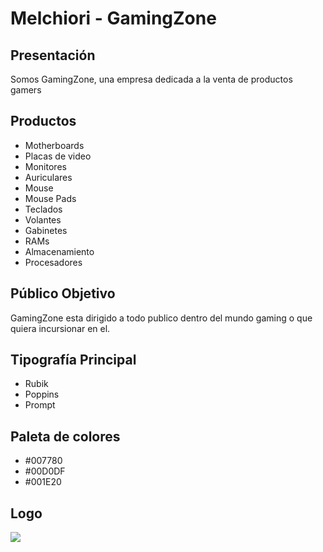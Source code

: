 # Melchiori - GamingZone

## Presentación

Somos GamingZone, una empresa dedicada a la venta de productos gamers

## Productos
- Motherboards
- Placas de video
- Monitores
- Auriculares
- Mouse
- Mouse Pads
- Teclados
- Volantes
- Gabinetes
- RAMs
- Almacenamiento
- Procesadores

## Público Objetivo

GamingZone esta dirigido a todo publico dentro del mundo gaming o que quiera incursionar en el.

## Tipografía Principal

- Rubik
- Poppins
- Prompt

## Paleta de colores

- #007780
- #00D0DF
- #001E20

## Logo

<img src="https://raw.githubusercontent.com/xElDelfin/GamingZone/master/Logo.png">
